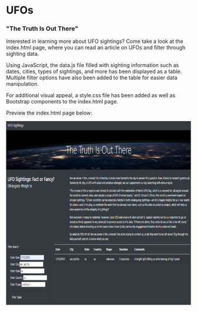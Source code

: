 # UFOs

### "The Truth Is Out There"
Interested in learning more about UFO sightings? Come take a look at the index.html page, where you can read an article on UFOs and filter through sighting data. 

Using JavaScript, the data.js file filled with sighting information such as dates, cities, types of sightings, and more has been displayed as a table. Multiple filter options have also been added to the table for easier data manipulation. 

For additional visual appeal, a style.css file has been added as well as Bootstrap components to the index.html page. 

Preview the index.html page below:

<img src="ReadMe_Images/webpage.PNG" height="500">
